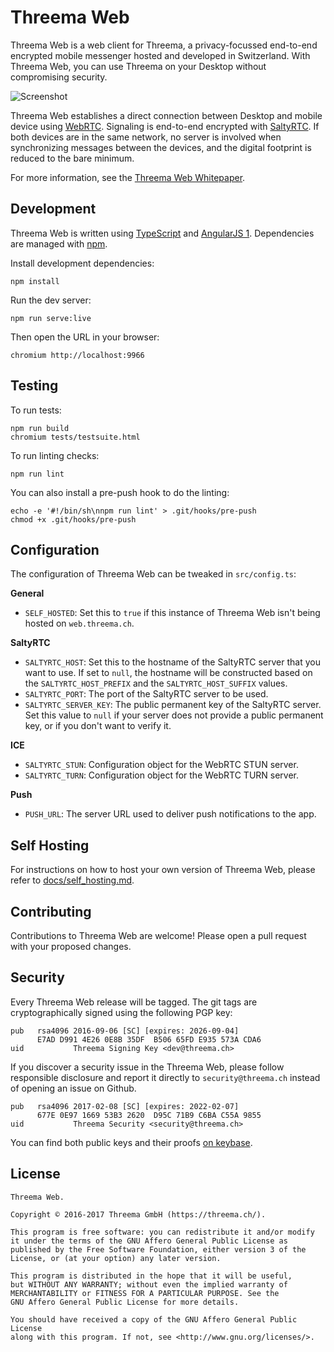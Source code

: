 # Threema Web

Threema Web is a web client for Threema, a privacy-focussed end-to-end
encrypted mobile messenger hosted and developed in Switzerland. With Threema
Web, you can use Threema on your Desktop without compromising security.

![Screenshot](https://threema.ch/images/webclient_header.png)

Threema Web establishes a direct connection between Desktop and mobile device
using [WebRTC](https://webrtc.org/). Signaling is end-to-end encrypted with
[SaltyRTC](https://saltyrtc.org/). If both devices are in the same network, no
server is involved when synchronizing messages between the devices, and the
digital footprint is reduced to the bare minimum.

For more information, see the [Threema Web
Whitepaper](https://threema.ch/en/blog/posts/threema-web-whitepaper).


## Development

Threema Web is written using [TypeScript](https://www.typescriptlang.org/) and
[AngularJS 1](https://www.angularjs.org/). Dependencies are managed with
[npm](https://www.npmjs.com/).

Install development dependencies:

    npm install

Run the dev server:

    npm run serve:live

Then open the URL in your browser:

    chromium http://localhost:9966


## Testing

To run tests:

    npm run build
    chromium tests/testsuite.html

To run linting checks:

    npm run lint

You can also install a pre-push hook to do the linting:

    echo -e '#!/bin/sh\nnpm run lint' > .git/hooks/pre-push
    chmod +x .git/hooks/pre-push


## Configuration

The configuration of Threema Web can be tweaked in `src/config.ts`:

**General**

- `SELF_HOSTED`: Set this to `true` if this instance of Threema Web isn't being
  hosted on `web.threema.ch`.

**SaltyRTC**

- `SALTYRTC_HOST`: Set this to the hostname of the SaltyRTC server that you
  want to use. If set to `null`, the hostname will be constructed based on the
  `SALTYRTC_HOST_PREFIX` and the `SALTYRTC_HOST_SUFFIX` values.
- `SALTYRTC_PORT`: The port of the SaltyRTC server to be used.
- `SALTYRTC_SERVER_KEY`: The public permanent key of the SaltyRTC server. Set
  this value to `null` if your server does not provide a public permanent key,
  or if you don't want to verify it.

**ICE**

- `SALTYRTC_STUN`: Configuration object for the WebRTC STUN server.
- `SALTYRTC_TURN`: Configuration object for the WebRTC TURN server.

**Push**

- `PUSH_URL`: The server URL used to deliver push notifications to the app.


## Self Hosting

For instructions on how to host your own version of Threema Web, please refer
to [docs/self_hosting.md](docs/self_hosting.md).


## Contributing

Contributions to Threema Web are welcome! Please open a pull request with your
proposed changes.


## Security

Every Threema Web release will be tagged. The git tags are cryptographically
signed using the following PGP key:

    pub   rsa4096 2016-09-06 [SC] [expires: 2026-09-04]
          E7AD D991 4E26 0E8B 35DF  B506 65FD E935 573A CDA6
    uid           Threema Signing Key <dev@threema.ch>

If you discover a security issue in the Threema Web, please follow responsible
disclosure and report it directly to `security@threema.ch` instead of opening
an issue on Github.

    pub   rsa4096 2017-02-08 [SC] [expires: 2022-02-07]
          677E 0E97 1669 53B3 2620  D95C 71B9 C6BA C55A 9855
    uid           Threema Security <security@threema.ch>

You can find both public keys and their proofs [on
keybase](https://keybase.io/threema).


## License

    Threema Web.

    Copyright © 2016-2017 Threema GmbH (https://threema.ch/).

    This program is free software: you can redistribute it and/or modify
    it under the terms of the GNU Affero General Public License as
    published by the Free Software Foundation, either version 3 of the
    License, or (at your option) any later version.

    This program is distributed in the hope that it will be useful,
    but WITHOUT ANY WARRANTY; without even the implied warranty of
    MERCHANTABILITY or FITNESS FOR A PARTICULAR PURPOSE. See the
    GNU Affero General Public License for more details.

    You should have received a copy of the GNU Affero General Public License
    along with this program. If not, see <http://www.gnu.org/licenses/>.
